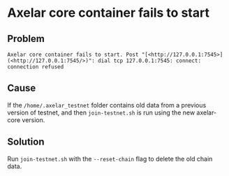 # Axelar core container fails to start

## Problem
```
Axelar core container fails to start. Post "[<http://127.0.0.1:7545>](<http://127.0.0.1:7545/>)": dial tcp 127.0.0.1:7545: connect: connection refused
```
## Cause
If the `/home/.axelar_testnet` folder contains old data from a previous version of testnet, and then `join-testnet.sh` is run using the new axelar-core version.

## Solution
Run `join-testnet.sh` with the `--reset-chain` flag to delete the old chain data.
